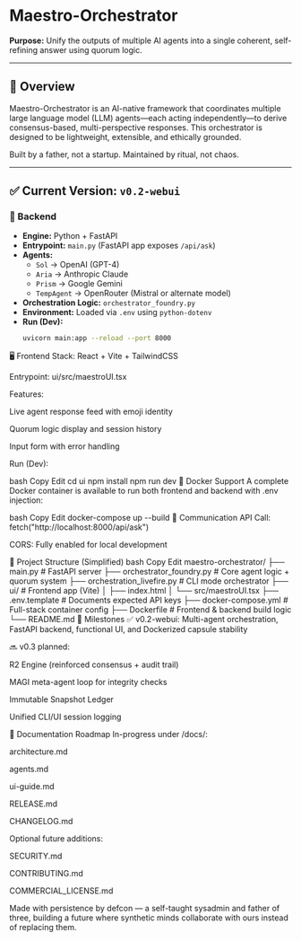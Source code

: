# Maestro-Orchestrator

**Purpose:** Unify the outputs of multiple AI agents into a single coherent, self-refining answer using quorum logic.

---

## 🧠 Overview

Maestro-Orchestrator is an AI-native framework that coordinates multiple large language model (LLM) agents—each acting independently—to derive consensus-based, multi-perspective responses. This orchestrator is designed to be lightweight, extensible, and ethically grounded.

Built by a father, not a startup. Maintained by ritual, not chaos.

---

## ✅ Current Version: `v0.2-webui`

### 🔧 Backend

- **Engine:** Python + FastAPI  
- **Entrypoint:** `main.py` (FastAPI app exposes `/api/ask`)  
- **Agents:**
  - `Sol` → OpenAI (GPT-4)
  - `Aria` → Anthropic Claude
  - `Prism` → Google Gemini
  - `TempAgent` → OpenRouter (Mistral or alternate model)
- **Orchestration Logic:** `orchestrator_foundry.py`
- **Environment:** Loaded via `.env` using `python-dotenv`
- **Run (Dev):**  
  ```bash
  uvicorn main:app --reload --port 8000
🖥️ Frontend
Stack: React + Vite + TailwindCSS

Entrypoint: ui/src/maestroUI.tsx

Features:

Live agent response feed with emoji identity

Quorum logic display and session history

Input form with error handling

Run (Dev):

bash
Copy
Edit
cd ui
npm install
npm run dev
🐳 Docker Support
A complete Docker container is available to run both frontend and backend with .env injection:

bash
Copy
Edit
docker-compose up --build
🔗 Communication
API Call: fetch("http://localhost:8000/api/ask")

CORS: Fully enabled for local development

📁 Project Structure (Simplified)
bash
Copy
Edit
maestro-orchestrator/
├── main.py                   # FastAPI server
├── orchestrator_foundry.py  # Core agent logic + quorum system
├── orchestration_livefire.py # CLI mode orchestrator
├── ui/                      # Frontend app (Vite)
│   ├── index.html
│   └── src/maestroUI.tsx
├── .env.template            # Documents expected API keys
├── docker-compose.yml       # Full-stack container config
├── Dockerfile               # Frontend & backend build logic
└── README.md
📌 Milestones
✅ v0.2-webui: Multi-agent orchestration, FastAPI backend, functional UI, and Dockerized capsule stability

🔜 v0.3 planned:

R2 Engine (reinforced consensus + audit trail)

MAGI meta-agent loop for integrity checks

Immutable Snapshot Ledger

Unified CLI/UI session logging

📄 Documentation Roadmap
In-progress under /docs/:

architecture.md

agents.md

ui-guide.md

RELEASE.md

CHANGELOG.md

Optional future additions:

SECURITY.md

CONTRIBUTING.md

COMMERCIAL_LICENSE.md

Made with persistence by defcon — a self-taught sysadmin and father of three, building a future where synthetic minds collaborate with ours instead of replacing them.







